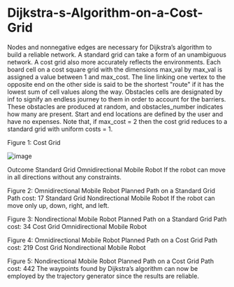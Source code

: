 # Dijkstra-s-Algorithm-on-a-Cost-Grid
Nodes and nonnegative edges are necessary for Dijkstra’s algorithm to build a reliable network. A standard grid can take a form of an unambiguous network. A cost grid also more accurately reflects the environments. Each board cell on a cost square grid with the dimensions max_val by max_val is assigned a value between 1 and max_cost. The line linking one vertex to the opposite end on the other side is said to be the shortest "route" if it has the lowest sum of cell values along the way. Obstacles cells are designated by inf to signify an endless journey to them in order to account for the barriers. These obstacles are produced at random, and obstacles_number indicates how many are present. Start and end locations are defined by the user and have no expenses. Note that, if max_cost = 2 then the cost grid reduces to a standard grid with uniform costs = 1.
 
Figure 1: Cost Grid

![image](https://user-images.githubusercontent.com/110555868/182700292-f5862488-c2c1-46f0-8f40-f4fc165c08f7.png)

Outcome
Standard Grid Omnidirectional Mobile Robot
If the robot can move in all directions without any constraints.
 
Figure 2: Omnidirectional Mobile Robot Planned Path on a Standard Grid
Path cost: 17
Standard Grid Nondirectional Mobile Robot
If the robot can move only up, down, right, and left.
 
Figure 3: Nondirectional Mobile Robot Planned Path on a Standard Grid
Path cost: 34
Cost Grid Omnidirectional Mobile Robot
 
Figure 4: Omnidirectional Mobile Robot Planned Path on a Cost Grid
Path cost: 219
Cost Grid Nondirectional Mobile Robot
 
Figure 5: Nondirectional Mobile Robot Planned Path on a Cost Grid
Path cost: 442
The waypoints found by Dijkstra’s algorithm can now be employed by the trajectory generator since the results are reliable.
